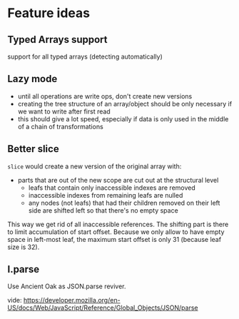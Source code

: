 # Feature ideas

## Typed Arrays support

support for all typed arrays (detecting automatically)

## Lazy mode

- until all operations are write ops, don't create new versions
- creating the tree structure of an array/object should be only necessary if we want to write after first read
- this should give a lot speed, especially if data is only used in the middle of a chain of transformations

## Better slice

`slice` would create a new version of the original array with:

- parts that are out of the new scope are cut out at the structural level
  - leafs that contain only inaccessible indexes are removed
  - inaccessible indexes from remaining leafs are nulled
  - any nodes (not leafs) that had their children removed on their left side are shifted left so that there's no empty space

This way we get rid of all inaccessible references. The shifting part
is there to limit accumulation of start offset. Because we only allow
to have empty space in left-most leaf, the maximum start offset is
only 31 (because leaf size is 32).

## I.parse

Use Ancient Oak as JSON.parse reviver.

vide: https://developer.mozilla.org/en-US/docs/Web/JavaScript/Reference/Global_Objects/JSON/parse